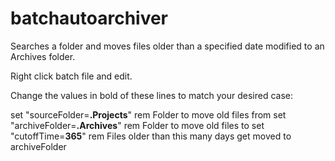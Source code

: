 # batchautoarchiver
Searches a folder and moves files older than a specified date modified to an Archives folder.

Right click batch file and edit.

Change the values in bold of these lines to match your desired case:

set "sourceFolder=<b>.Projects</b>" rem Folder to move old files from
set "archiveFolder=<b>.Archives</b>" rem Folder to move old files to
set "cutoffTime=<b>365</b>" rem Files older than this many days get moved to archiveFolder
